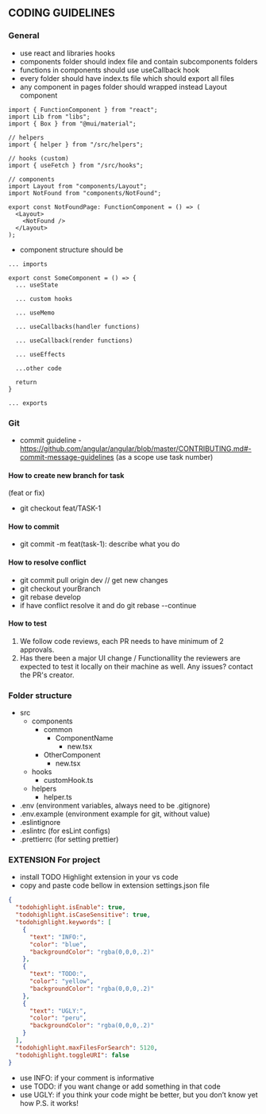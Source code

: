 ## CODING GUIDELINES

### General

- use react and libraries hooks
- components folder should index file and contain subcomponents folders
- functions in components should use useCallback hook
- every folder should have index.ts file which should export all files
- any component in pages folder should wrapped instead Layout component

```tsx
import { FunctionComponent } from "react";
import Lib from "libs";
import { Box } from "@mui/material";

// helpers
import { helper } from "/src/helpers";

// hooks (custom)
import { useFetch } from "/src/hooks";

// components
import Layout from "components/Layout";
import NotFound from "components/NotFound";

export const NotFoundPage: FunctionComponent = () => (
  <Layout>
    <NotFound />
  </Layout>
);
```

- component structure should be

```tsx
... imports

export const SomeComponent = () => {
  ... useState

  ... custom hooks

  ... useMemo

  ... useCallbacks(handler functions)

  ... useCallback(render functions)

  ... useEffects

  ...other code

  return
}

... exports
```

### Git

- commit guideline - https://github.com/angular/angular/blob/master/CONTRIBUTING.md#-commit-message-guidelines (as a scope use task number)

#### How to create new branch for task

(feat or fix)

- git checkout feat/TASK-1

#### How to commit

- git commit -m feat(task-1): describe what you do

#### How to resolve conflict

- git commit pull origin dev // get new changes
- git checkout yourBranch
- git rebase develop
- if have conflict resolve it and do git rebase --continue

#### How to test
1. We follow code reviews, each PR needs to have minimum of 2 approvals.
2. Has there been a major UI change / Functionallity the reviewers are expected to test it locally on their machine as well. Any issues? contact the PR's creator.

### Folder structure

- src
  - components
    - common
      - ComponentName
        - new.tsx
    - OtherComponent
      - new.tsx
  - hooks
    - customHook.ts
  - helpers
    - helper.ts
- .env (environment variables, always need to be .gitignore)
- .env.example (environment example for git, without value)
- .eslintignore
- .eslintrc (for esLint configs)
- .prettierrc (for setting prettier)

### EXTENSION For project

- install TODO Highlight extension in your vs code
- copy and paste code bellow in extension settings.json file

```json
{
  "todohighlight.isEnable": true,
  "todohighlight.isCaseSensitive": true,
  "todohighlight.keywords": [
    {
      "text": "INFO:",
      "color": "blue",
      "backgroundColor": "rgba(0,0,0,.2)"
    },
    {
      "text": "TODO:",
      "color": "yellow",
      "backgroundColor": "rgba(0,0,0,.2)"
    },
    {
      "text": "UGLY:",
      "color": "peru",
      "backgroundColor": "rgba(0,0,0,.2)"
    }
  ],
  "todohighlight.maxFilesForSearch": 5120,
  "todohighlight.toggleURI": false
}
```

- use INFO: if your comment is informative
- use TODO: if you want change or add something in that code
- use UGLY: if you think your code might be better, but you don’t know yet how P.S. it works!
